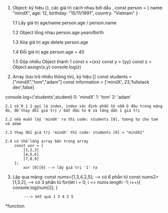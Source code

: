 1. Object: ký hiệu {}, các giá trị cách nhau bới dấu ,
    const person = {
        name: "mindX",
        age: 12,
        birthday: "15/11/1991",
        country: "Vietnam"
    }

    1.1 Lấy giá trị age/name
        person.age / person.name

    1.2 Object lồng nhau
        person.age.yearofbirth

    1.3 Xóa giá trị age
        delete person.age

    1.4 Đổi giá trị age
        person.age = 40

    1.5 Gộp nhiều Object thành 1
        const x ={xx}
        const y = {yy}
        const z = Object.assign(x,y)
        console.log(z)

2. Array (lưu trữ nhiều thông tin), ký hiệu []
    const students = ["mindX","tom","adam"]
    const information = ['mindX', 23,'fullstack dev',false]

console.log=('students',student)
    0: 'mindX'
    1: 'tom'
    2: 'adam'

    2.1 số 0 1 2 gọi là index, index xác định phần từ nẳm ở đâu trong mảng đó, để thay đổi giá trị / bắt đầu từ 0 và tăng dần 1 giá trị

    2.2 nếu muốn lấy 'mindX' ra thì code: students [0], tương tự cho tom và adam

    2.3 thay đổi giá trị 'mindX' thì code: students [0] = "mindX2"

    2.4 có thể lồng array bên trong array
        const xor = [
            [1,2,3]
            [4,5,6]
            [7,8,9]
        ];
            xor [0][0] --> lấy giá trị '1' ra

3. Lặp qua mảng: 
    const nums=[1,3,4,2,5];  --> có 6 phần tử
    const nums2=[1,3,2]; --> có 3 phần tử
    for(let i = 0; i <= nums.length -1; i++){
        console.log(num[i]);
    }

            ---> kết quả 1 3 4 2 5



*function